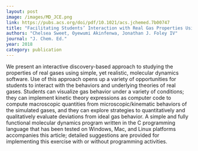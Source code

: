 ```yaml
---
layout: post
image: /images/MD_JCE.png
link: https://pubs.acs.org/doi/pdf/10.1021/acs.jchemed.7b00747
title: "Facilitating Students’ Interaction with Real Gas Properties Using a Discovery-Based Approach and Molecular Dynamics Simulations" 
authors: "Chelsea Sweet, Oyewumi Akinfenwa, Jonathan J. Foley IV"
journal: "J. Chem. Ed."
year: 2018
category: publication
---
```

We present an interactive discovery-based approach to studying the properties of real gases using simple, yet realistic, molecular dynamics software. Use of this approach opens up a variety of opportunities for students to interact with the behaviors and underlying theories of real gases. Students can visualize gas behavior under a variety of conditions; they can implement kinetic theory expressions as computer code to compute macroscopic quantities from microscopic/kinematic behaviors of the simulated gases, and they can explore strategies to quantitatively and qualitatively evaluate deviations from ideal gas behavior. A simple and fully functional molecular dynamics program written in the C programming language that has been tested on Windows, Mac, and Linux platforms accompanies this article; detailed suggestions are provided for implementing this exercise with or without programming activities.
